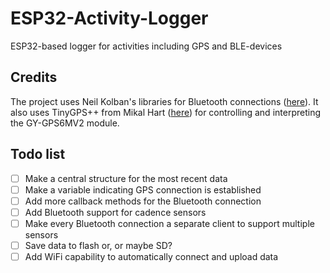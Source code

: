 # ESP32-Activity-Logger
 ESP32-based logger for activities including GPS and BLE-devices

## Credits
The project uses Neil Kolban's libraries for Bluetooth connections ([here](https://github.com/nkolban/ESP32_BLE_Arduino)). It also uses TinyGPS++ from Mikal Hart ([here](http://arduiniana.org/libraries/tinygpsplus/)) for controlling and interpreting the GY-GPS6MV2 module.

## Todo list
- [ ] Make a central structure for the most recent data
- [ ] Make a variable indicating GPS connection is established
- [ ] Add more callback methods for the Bluetooth connection
- [ ] Add Bluetooth support for cadence sensors
- [ ] Make every Bluetooth connection a separate client to support multiple sensors
- [ ] Save data to flash or, or maybe SD?
- [ ] Add WiFi capability to automatically connect and upload data